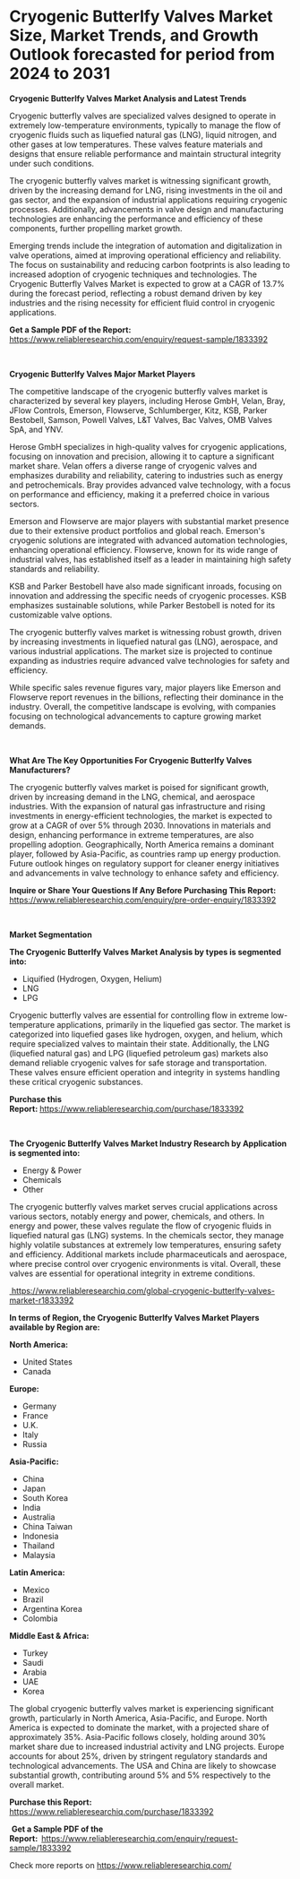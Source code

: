 <p><h1>Cryogenic Butterlfy Valves Market Size, Market Trends, and Growth Outlook forecasted for period from 2024 to 2031</h1></p><p><strong>Cryogenic Butterlfy Valves Market Analysis and Latest Trends</strong></p>
<p><p>Cryogenic butterfly valves are specialized valves designed to operate in extremely low-temperature environments, typically to manage the flow of cryogenic fluids such as liquefied natural gas (LNG), liquid nitrogen, and other gases at low temperatures. These valves feature materials and designs that ensure reliable performance and maintain structural integrity under such conditions. </p><p>The cryogenic butterfly valves market is witnessing significant growth, driven by the increasing demand for LNG, rising investments in the oil and gas sector, and the expansion of industrial applications requiring cryogenic processes. Additionally, advancements in valve design and manufacturing technologies are enhancing the performance and efficiency of these components, further propelling market growth.</p><p>Emerging trends include the integration of automation and digitalization in valve operations, aimed at improving operational efficiency and reliability. The focus on sustainability and reducing carbon footprints is also leading to increased adoption of cryogenic techniques and technologies. The Cryogenic Butterfly Valves Market is expected to grow at a CAGR of 13.7% during the forecast period, reflecting a robust demand driven by key industries and the rising necessity for efficient fluid control in cryogenic applications.</p></p>
<p><strong>Get a Sample PDF of the Report:&nbsp;</strong> <a href="https://www.reliableresearchiq.com/enquiry/request-sample/1833392?utm_campaign=104&utm_medium=2&utm_source=Github&utm_content=ia&utm_term=01012025&utm_id=cryogenic-butterlfy-valves">https://www.reliableresearchiq.com/enquiry/request-sample/1833392</a></p>
<p>&nbsp;</p>
<p><strong>Cryogenic Butterlfy Valves Major Market Players</strong></p>
<p><p>The competitive landscape of the cryogenic butterfly valves market is characterized by several key players, including Herose GmbH, Velan, Bray, JFlow Controls, Emerson, Flowserve, Schlumberger, Kitz, KSB, Parker Bestobell, Samson, Powell Valves, L&T Valves, Bac Valves, OMB Valves SpA, and YNV. </p><p>Herose GmbH specializes in high-quality valves for cryogenic applications, focusing on innovation and precision, allowing it to capture a significant market share. Velan offers a diverse range of cryogenic valves and emphasizes durability and reliability, catering to industries such as energy and petrochemicals. Bray provides advanced valve technology, with a focus on performance and efficiency, making it a preferred choice in various sectors.</p><p>Emerson and Flowserve are major players with substantial market presence due to their extensive product portfolios and global reach. Emerson's cryogenic solutions are integrated with advanced automation technologies, enhancing operational efficiency. Flowserve, known for its wide range of industrial valves, has established itself as a leader in maintaining high safety standards and reliability.</p><p>KSB and Parker Bestobell have also made significant inroads, focusing on innovation and addressing the specific needs of cryogenic processes. KSB emphasizes sustainable solutions, while Parker Bestobell is noted for its customizable valve options.</p><p>The cryogenic butterfly valves market is witnessing robust growth, driven by increasing investments in liquefied natural gas (LNG), aerospace, and various industrial applications. The market size is projected to continue expanding as industries require advanced valve technologies for safety and efficiency.</p><p>While specific sales revenue figures vary, major players like Emerson and Flowserve report revenues in the billions, reflecting their dominance in the industry. Overall, the competitive landscape is evolving, with companies focusing on technological advancements to capture growing market demands.</p></p>
<p>&nbsp;</p>
<p><strong>What Are The Key Opportunities For Cryogenic Butterlfy Valves Manufacturers?</strong></p>
<p><p>The cryogenic butterfly valves market is poised for significant growth, driven by increasing demand in the LNG, chemical, and aerospace industries. With the expansion of natural gas infrastructure and rising investments in energy-efficient technologies, the market is expected to grow at a CAGR of over 5% through 2030. Innovations in materials and design, enhancing performance in extreme temperatures, are also propelling adoption. Geographically, North America remains a dominant player, followed by Asia-Pacific, as countries ramp up energy production. Future outlook hinges on regulatory support for cleaner energy initiatives and advancements in valve technology to enhance safety and efficiency.</p></p>
<p><strong>Inquire or Share Your Questions If Any Before Purchasing This Report:</strong> <a href="https://www.reliableresearchiq.com/enquiry/pre-order-enquiry/1833392?utm_campaign=104&utm_medium=2&utm_source=Github&utm_content=ia&utm_term=01012025&utm_id=cryogenic-butterlfy-valves">https://www.reliableresearchiq.com/enquiry/pre-order-enquiry/1833392</a></p>
<p>&nbsp;</p>
<p><strong>Market Segmentation</strong></p>
<p><strong>The Cryogenic Butterlfy Valves Market Analysis by types is segmented into:</strong></p>
<p><ul><li>Liquified (Hydrogen, Oxygen, Helium)</li><li>LNG</li><li>LPG</li></ul></p>
<p><p>Cryogenic butterfly valves are essential for controlling flow in extreme low-temperature applications, primarily in the liquefied gas sector. The market is categorized into liquefied gases like hydrogen, oxygen, and helium, which require specialized valves to maintain their state. Additionally, the LNG (liquefied natural gas) and LPG (liquefied petroleum gas) markets also demand reliable cryogenic valves for safe storage and transportation. These valves ensure efficient operation and integrity in systems handling these critical cryogenic substances.</p></p>
<p><strong>Purchase this Report:&nbsp;</strong><a href="https://www.reliableresearchiq.com/purchase/1833392?utm_campaign=104&utm_medium=2&utm_source=Github&utm_content=ia&utm_term=01012025&utm_id=cryogenic-butterlfy-valves">https://www.reliableresearchiq.com/purchase/1833392</a></p>
<p>&nbsp;</p>
<p><strong>The Cryogenic Butterlfy Valves Market Industry Research by Application is segmented into:</strong></p>
<p><ul><li>Energy & Power</li><li>Chemicals</li><li>Other</li></ul></p>
<p><p>The cryogenic butterfly valves market serves crucial applications across various sectors, notably energy and power, chemicals, and others. In energy and power, these valves regulate the flow of cryogenic fluids in liquefied natural gas (LNG) systems. In the chemicals sector, they manage highly volatile substances at extremely low temperatures, ensuring safety and efficiency. Additional markets include pharmaceuticals and aerospace, where precise control over cryogenic environments is vital. Overall, these valves are essential for operational integrity in extreme conditions.</p></p>
<p><a href="https://www.reliableresearchiq.com/global-cryogenic-butterlfy-valves-market-r1833392?utm_campaign=104&utm_medium=2&utm_source=Github&utm_content=ia&utm_term=01012025&utm_id=cryogenic-butterlfy-valves">&nbsp;https://www.reliableresearchiq.com/global-cryogenic-butterlfy-valves-market-r1833392</a></p>
<p><strong>In terms of Region, the Cryogenic Butterlfy Valves Market Players available by Region are:</strong></p>
<p>
    <p> <strong> North America: </strong>
        <ul>
            <li>United States</li>
            <li>Canada</li>
        </ul>
        </p> 
    <p> <strong> Europe: </strong>
        <ul>
            <li>Germany</li>
            <li>France</li>
            <li>U.K.</li>
            <li>Italy</li>
            <li>Russia</li>
        </ul>
        </p> 
    <p> <strong> Asia-Pacific: </strong>
        <ul>
            <li>China</li>
            <li>Japan</li>
            <li>South Korea</li>
            <li>India</li>
            <li>Australia</li>
            <li>China Taiwan</li>
            <li>Indonesia</li>
            <li>Thailand</li>
            <li>Malaysia</li>
        </ul>
        </p> 
    <p> <strong> Latin America: </strong>
        <ul>
            <li>Mexico</li>
            <li>Brazil</li>
            <li>Argentina Korea</li>
            <li>Colombia</li>
        </ul>
        </p> 
    <p> <strong> Middle East & Africa: </strong>
        <ul>
            <li>Turkey</li>
            <li>Saudi</li>
            <li>Arabia</li>
            <li>UAE</li>
            <li>Korea</li>
        </ul>
    </p>
    </p>
<p><p>The global cryogenic butterfly valves market is experiencing significant growth, particularly in North America, Asia-Pacific, and Europe. North America is expected to dominate the market, with a projected share of approximately 35%. Asia-Pacific follows closely, holding around 30% market share due to increased industrial activity and LNG projects. Europe accounts for about 25%, driven by stringent regulatory standards and technological advancements. The USA and China are likely to showcase substantial growth, contributing around 5% and 5% respectively to the overall market.</p></p>
<p><strong>Purchase this Report: </strong><a href="https://www.reliableresearchiq.com/purchase/1833392?utm_campaign=104&utm_medium=2&utm_source=Github&utm_content=ia&utm_term=01012025&utm_id=cryogenic-butterlfy-valves">https://www.reliableresearchiq.com/purchase/1833392</a></p>
<p>&nbsp;<strong>Get a Sample PDF of the Report:&nbsp;&nbsp;</strong><a href="https://www.reliableresearchiq.com/enquiry/request-sample/1833392?utm_campaign=104&utm_medium=2&utm_source=Github&utm_content=ia&utm_term=01012025&utm_id=cryogenic-butterlfy-valves">https://www.reliableresearchiq.com/enquiry/request-sample/1833392</a></p>
<p><strong></strong></p>
<p>Check more reports on <a href="https://www.reliableresearchiq.com/?utm_campaign=104&utm_medium=2&utm_source=Github&utm_content=ia&utm_term=01012025&utm_id=cryogenic-butterlfy-valves">https://www.reliableresearchiq.com/</a></p>
